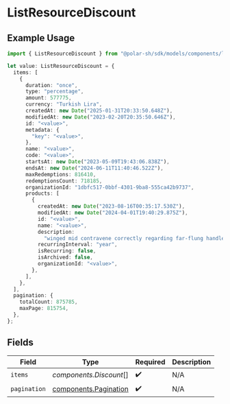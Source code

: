 # ListResourceDiscount

## Example Usage

```typescript
import { ListResourceDiscount } from "@polar-sh/sdk/models/components/listresourcediscount.js";

let value: ListResourceDiscount = {
  items: [
    {
      duration: "once",
      type: "percentage",
      amount: 577775,
      currency: "Turkish Lira",
      createdAt: new Date("2025-01-31T20:33:50.648Z"),
      modifiedAt: new Date("2023-02-20T20:35:50.646Z"),
      id: "<value>",
      metadata: {
        "key": "<value>",
      },
      name: "<value>",
      code: "<value>",
      startsAt: new Date("2023-05-09T19:43:06.838Z"),
      endsAt: new Date("2024-06-11T11:40:46.522Z"),
      maxRedemptions: 816410,
      redemptionsCount: 718185,
      organizationId: "1dbfc517-0bbf-4301-9ba8-555ca42b9737",
      products: [
        {
          createdAt: new Date("2023-08-16T00:35:17.530Z"),
          modifiedAt: new Date("2024-04-01T19:40:29.875Z"),
          id: "<value>",
          name: "<value>",
          description:
            "winged mid contravene correctly regarding far-flung handle amongst",
          recurringInterval: "year",
          isRecurring: false,
          isArchived: false,
          organizationId: "<value>",
        },
      ],
    },
  ],
  pagination: {
    totalCount: 875785,
    maxPage: 815754,
  },
};
```

## Fields

| Field                                                          | Type                                                           | Required                                                       | Description                                                    |
| -------------------------------------------------------------- | -------------------------------------------------------------- | -------------------------------------------------------------- | -------------------------------------------------------------- |
| `items`                                                        | *components.Discount*[]                                        | :heavy_check_mark:                                             | N/A                                                            |
| `pagination`                                                   | [components.Pagination](../../models/components/pagination.md) | :heavy_check_mark:                                             | N/A                                                            |